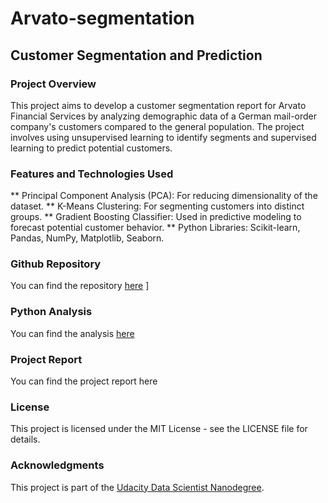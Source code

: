 # Arvato-segmentation

## Customer Segmentation and Prediction

### Project Overview
This project aims to develop a customer segmentation report for Arvato Financial Services by analyzing demographic data of a German mail-order company's customers compared to the general population. The project involves using unsupervised learning to identify segments and supervised learning to predict potential customers.

### Features and Technologies Used

** Principal Component Analysis (PCA): For reducing dimensionality of the dataset.
** K-Means Clustering: For segmenting customers into distinct groups.
** Gradient Boosting Classifier: Used in predictive modeling to forecast potential customer behavior.
** Python Libraries: Scikit-learn, Pandas, NumPy, Matplotlib, Seaborn.

### Github Repository

You can find the repository [here](https://github.com/TienTran2706/Arvato-segmentation/tree/main)
]
### Python Analysis

You can find the analysis [here](https://github.com/TienTran2706/Arvato-segmentation/blob/main/Arvato%20Project%20Workbook.ipynb)

### Project Report

You can find the project report here [](url)

### License
This project is licensed under the MIT License - see the LICENSE file for details.

### Acknowledgments
This project is part of the [Udacity Data Scientist Nanodegree](https://www.udacity.com/course/data-scientist-nanodegree--nd025).

